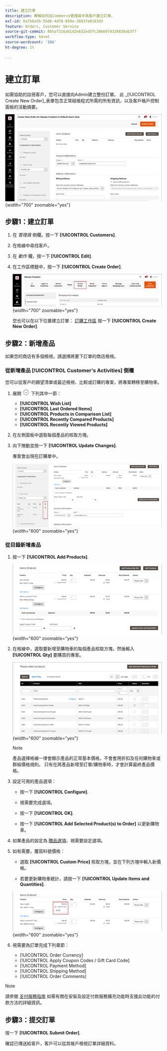```yaml
---
title: 建立訂單
description: 瞭解如何在Commerce管理員中為客戶建立訂單。
exl-id: 8a766a5b-55d6-4d78-859e-38937e0183d3
feature: Orders, Customer Service
source-git-commit: 8b5af316ab1d2e632ed5fc2066974326830ab3f7
workflow-type: tm+mt
source-wordcount: '366'
ht-degree: 1%

---
```


# 建立訂單

如需協助的註冊客戶，您可以直接向Admin建立整份訂單。 此 _[!UICONTROL Create New Order]_表單包含正常結帳程式所需的所有資訊，以及客戶帳戶控制面板的活動摘要。

![建立客戶的訂單](./assets/create-new-order.png){width="700" zoomable="yes"}

## 步驟1：建立訂單

1. 在 _管理員_ 側欄，按一下 **[!UICONTROL Customers]**.

1. 在格線中尋找客戶。

1. 在 _動作_ 欄，按一下 **[!UICONTROL Edit]**.

1. 在工作區標題中，按一下 **[!UICONTROL Create Order]**.

   ![工作區標題](./assets/order-create-buttons.png){width="700" zoomable="yes"}

   您也可以在以下位置建立訂單： [訂購工作區](orders.md#orders-workspace) 按一下 **[!UICONTROL Create New Order]**.

## 步驟2：新增產品

如果您的商店有多個檢視，請選擇將要下訂單的商店檢視。

### 從新增產品 [!UICONTROL Customer's Activities] 側欄

您可以從客戶的願望清單或最近檢視、比較或訂購的專案，將專案轉移至購物車。

1. 展開 ![展開選擇器](../assets/icon-display-expand.png) 下列其中一節：

   - **[!UICONTROL Wish List]**
   - **[!UICONTROL Last Ordered Items]**
   - **[!UICONTROL Products in Comparison List]**
   - **[!UICONTROL Recently Compared Products]**
   - **[!UICONTROL Recently Viewed Products]**

1. 在左側面板中選取每個產品的核取方塊。

1. 向下捲動並按一下 **[!UICONTROL Update Changes]**.

   專案會出現在訂購單中。

   ![加入購物車](./assets/create-order-add-wishlist.png){width="600" zoomable="yes"}

### 從目錄新增產品

1. 按一下 **[!UICONTROL Add Products]**.

   ![新增產品](./assets/account-add-wishlist-product.png){width="600" zoomable="yes"}

1. 在格線中，選取要新增至購物車的每個產品核取方塊，然後輸入 **[!UICONTROL Qty]** 要購買的專案。

   ![選取產品](./assets/create-order-from-catalog.png){width="600" zoomable="yes"}

   >[!NOTE]
   >
   >產品選擇格線一律會顯示產品的正常基本價格，不會套用折扣及任何購物車或群組價格規則。 只有在將產品新增至訂單/購物車時，才會計算最終產品價格。

1. 設定可用的產品選項：

   - 按一下 **[!UICONTROL Configure]**.

   - 視需要完成選項。

   - 按一下 **[!UICONTROL OK]**.

   - 按一下 **[!UICONTROL Add Selected Product(s) to Order]** 以更新購物車。

1. 如果產品的設定為 [贈品選項](../catalog/product-gift-options.md)，視需要設定選項。

1. 如有需要，覆寫料號價格：

   - 選取 **[!UICONTROL Custom Price]** 核取方塊，並在下列方塊中輸入新價格。

   - 若要更新購物車總計，請按一下 **[!UICONTROL Update Items and Quantities]**.

   ![自訂價格](./assets/create-order-custom-price.png){width="600" zoomable="yes"}

1. 視需要為訂單完成下列章節：

   - [!UICONTROL Order Currency]
   - [!UICONTROL Apply Coupon Codes / Gift Card Code]
   - [!UICONTROL Payment Method]
   - [!UICONTROL Shipping Method]
   - [!UICONTROL Order Comments]

>[!NOTE]
>
>請參閱 [支付服務指南](https://experienceleague.adobe.com/docs/commerce-merchant-services/payment-services/create-order.html) 如需有關在安裝及設定付款服務擴充功能時支援此功能的付款方法的詳細資訊。

## 步驟3：提交訂單

按一下 **[!UICONTROL Submit Order]**.

確認已傳送給客戶，客戶可以從其帳戶檢視訂單詳細資料。
